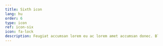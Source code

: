 ```yaml
---
title: Sixth icon
lang: hu
order: 6
type: icon
ref: icon-six
icon: fa-lock
description: Feugiat accumsan lorem eu ac lorem amet accumsan donec. Blandit orci porttitor.
---
```

